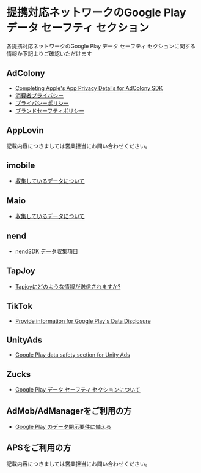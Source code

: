 # 提携対応ネットワークのGoogle Play データ セーフティ セクション

各提携対応ネットワークのGoogle Play データ セーフティ セクションに関する情報か下記よりご確認いただけます

## AdColony

* [Completing Apple's App Privacy Details for AdColony SDK](https://support.adcolony.com/helpdesk/app-privacy-details-adcolonysdk/)
* [消費者プライバシー](https://www.adcolony.com/consumer-privacy/)
* [プライバシーポリシー](https://www.adcolony.com/privacy-policy/)
* [ブランドセーフティポリシー](https://www.adcolony.com/privacy-policy/brand-safety-policy/)

## AppLovin

記載内容につきましては営業担当にお問い合わせください。

## imobile

* [収集しているデータについて](https://sppartner.i-mobile.co.jp/webdoc/index.html#android/collected-data.html)

## Maio

* [収集しているデータについて](https://github.com/imobile-maio/maio-Android-SDK#%E5%8F%8E%E9%9B%86%E3%81%97%E3%81%A6%E3%81%84%E3%82%8B%E3%83%87%E3%83%BC%E3%82%BF%E3%81%AB%E3%81%A4%E3%81%84%E3%81%A6)

## nend

* [nendSDK データ収集項目](https://github.com/fan-ADN/nendSDK-Android/wiki/nendSDK-データ収集項目)

## TapJoy

* [Tapjoyにどのような情報が送信されますか?](https://dev.tapjoy.com/jp/support/Info-sent-to-Tapjoy?fbclid=IwAR2ZAk_PQNmNb6KpRhkAxZCr-umvTOUkEwN9JgsDK85kpqdbRe57KWsy57w)

## TikTok

* [Provide information for Google Play's Data Disclosure](https://www.pangleglobal.com/support/doc/6203710f2b4ba300514c71a5)

## UnityAds

* [Google Play data safety section for Unity Ads](https://docs.unity.com/ads/GoogleDataSafety.html)

## Zucks

* [Google Play データ セーフティ セクションについて](https://ms.zucksadnetwork.com/media/sdk/manual/android/#dataSafetySection)

## AdMob/AdManagerをご利用の方

* [Google Play のデータ開示要件に備える](https://developers.google.com/admob/android/play-data-disclosure)

## APSをご利用の方

記載内容につきましては営業担当にお問い合わせください。